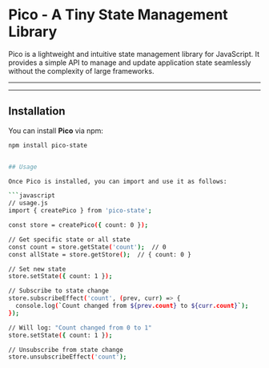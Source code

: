 # Pico - A Tiny State Management Library

Pico is a lightweight and intuitive state management library for JavaScript. It provides a simple API to manage and update application state seamlessly without the complexity of large frameworks.

---

---

## Installation

You can install **Pico** via npm:

```bash
npm install pico-state


## Usage

Once Pico is installed, you can import and use it as follows:

```javascript
// usage.js
import { createPico } from 'pico-state';

const store = createPico({ count: 0 });

// Get specific state or all state
const count = store.getState('count');  // 0
const allState = store.getStore();  // { count: 0 }

// Set new state
store.setState({ count: 1 });

// Subscribe to state change
store.subscribeEffect('count', (prev, curr) => {
  console.log(`Count changed from ${prev.count} to ${curr.count}`);
});

// Will log: "Count changed from 0 to 1"
store.setState({ count: 1 });

// Unsubscribe from state change
store.unsubscribeEffect('count');

